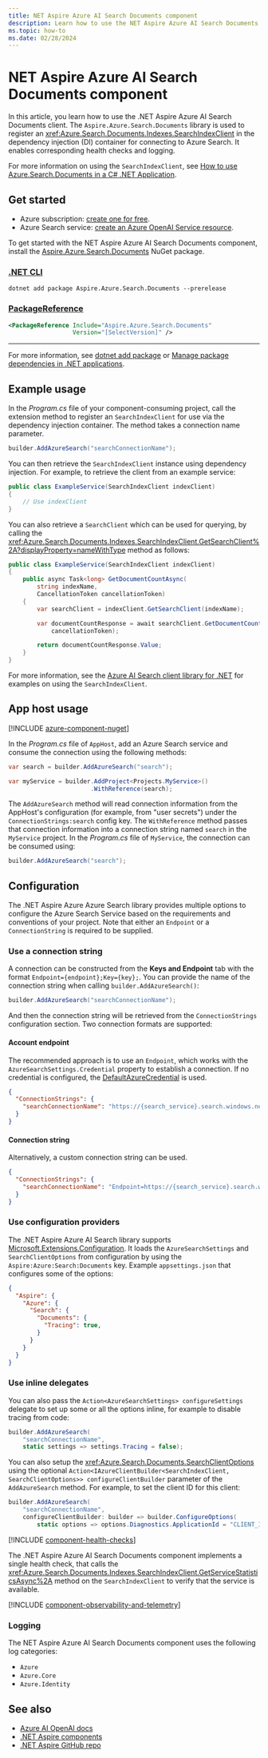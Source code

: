 ```yaml
---
title: NET Aspire Azure AI Search Documents component
description: Learn how to use the NET Aspire Azure AI Search Documents component.
ms.topic: how-to
ms.date: 02/28/2024
---
```


# NET Aspire Azure AI Search Documents component

In this article, you learn how to use the .NET Aspire Azure AI Search Documents client. The `Aspire.Azure.Search.Documents` library is used to register an <xref:Azure.Search.Documents.Indexes.SearchIndexClient> in the dependency injection (DI) container for connecting to Azure Search. It enables corresponding health checks and logging.

For more information on using the `SearchIndexClient`, see [How to use Azure.Search.Documents in a C# .NET Application](/azure/search/search-howto-dotnet-sdk).

## Get started

- Azure subscription: [create one for free](https://azure.microsoft.com/free/).
- Azure Search service: [create an Azure OpenAI Service resource](/azure/search/search-create-service-portal).

To get started with the NET Aspire Azure AI Search Documents component, install the [Aspire.Azure.Search.Documents](https://www.nuget.org/packages/Aspire.Azure.Search.Documents) NuGet package.

### [.NET CLI](#tab/dotnet-cli)

```dotnetcli
dotnet add package Aspire.Azure.Search.Documents --prerelease
```

### [PackageReference](#tab/package-reference)

```xml
<PackageReference Include="Aspire.Azure.Search.Documents"
                  Version="[SelectVersion]" />
```

---

For more information, see [dotnet add package](/dotnet/core/tools/dotnet-add-package) or [Manage package dependencies in .NET applications](/dotnet/core/tools/dependencies).

## Example usage

In the _Program.cs_ file of your component-consuming project, call the extension method to register an `SearchIndexClient` for use via the dependency injection container. The method takes a connection name parameter.

```csharp
builder.AddAzureSearch("searchConnectionName");
```

You can then retrieve the `SearchIndexClient` instance using dependency injection. For example, to retrieve the client from an example service:

```csharp
public class ExampleService(SearchIndexClient indexClient)
{
    // Use indexClient
}
```

You can also retrieve a `SearchClient` which can be used for querying, by calling the <xref:Azure.Search.Documents.Indexes.SearchIndexClient.GetSearchClient%2A?displayProperty=nameWithType> method as follows:

```csharp
public class ExampleService(SearchIndexClient indexClient)
{
    public async Task<long> GetDocumentCountAsync(
        string indexName,
        CancellationToken cancellationToken)
    {
        var searchClient = indexClient.GetSearchClient(indexName);

        var documentCountResponse = await searchClient.GetDocumentCountAsync(
            cancellationToken);

        return documentCountResponse.Value;
    }
}
```

For more information, see the [Azure AI Search client library for .NET](/api/overview/azure/search.documents-readme?view=azure-dotnet) for examples on using the `SearchIndexClient`.

## App host usage

[!INCLUDE [azure-component-nuget](../includes/azure-component-nuget.md)]

In the _Program.cs_ file of `AppHost`, add an Azure Search service and consume the connection using the following methods:

```csharp
var search = builder.AddAzureSearch("search");

var myService = builder.AddProject<Projects.MyService>()
                       .WithReference(search);
```

The `AddAzureSearch` method will read connection information from the AppHost's configuration (for example, from "user secrets") under the `ConnectionStrings:search` config key. The `WithReference` method passes that connection information into a connection string named `search` in the `MyService` project. In the _Program.cs_ file of `MyService`, the connection can be consumed using:

```csharp
builder.AddAzureSearch("search");
```

## Configuration

The .NET Aspire Azure Azure Search library provides multiple options to configure the Azure Search Service based on the requirements and conventions of your project. Note that either an `Endpoint` or a `ConnectionString` is required to be supplied.

### Use a connection string

A connection can be constructed from the **Keys and Endpoint** tab with the format `Endpoint={endpoint};Key={key};`. You can provide the name of the connection string when calling `builder.AddAzureSearch()`:

```csharp
builder.AddAzureSearch("searchConnectionName");
```

And then the connection string will be retrieved from the `ConnectionStrings` configuration section. Two connection formats are supported:

#### Account endpoint

The recommended approach is to use an `Endpoint`, which works with the `AzureSearchSettings.Credential` property to establish a connection. If no credential is configured, the [DefaultAzureCredential](https://learn.microsoft.com/dotnet/api/azure.identity.defaultazurecredential) is used.

```json
{
  "ConnectionStrings": {
    "searchConnectionName": "https://{search_service}.search.windows.net/"
  }
}
```

#### Connection string

Alternatively, a custom connection string can be used.

```json
{
  "ConnectionStrings": {
    "searchConnectionName": "Endpoint=https://{search_service}.search.windows.net/;Key={account_key};"
  }
}
```

### Use configuration providers

The .NET Aspire Azure AI Search library supports [Microsoft.Extensions.Configuration](/api/microsoft.extensions.configuration). It loads the `AzureSearchSettings` and `SearchClientOptions` from configuration by using the `Aspire:Azure:Search:Documents` key. Example `appsettings.json` that configures some of the options:

```json
{
  "Aspire": {
    "Azure": {
      "Search": {
        "Documents": {
          "Tracing": true,
        }
      }
    }
  }
}
```

### Use inline delegates

You can also pass the `Action<AzureSearchSettings> configureSettings` delegate to set up some or all the options inline, for example to disable tracing from code:

```csharp
builder.AddAzureSearch(
    "searchConnectionName",
    static settings => settings.Tracing = false);
```

You can also setup the <xref:Azure.Search.Documents.SearchClientOptions> using the optional `Action<IAzureClientBuilder<SearchIndexClient, SearchClientOptions>> configureClientBuilder` parameter of the `AddAzureSearch` method. For example, to set the client ID for this client:

```csharp
builder.AddAzureSearch(
    "searchConnectionName",
    configureClientBuilder: builder => builder.ConfigureOptions(
        static options => options.Diagnostics.ApplicationId = "CLIENT_ID"));
```

[!INCLUDE [component-health-checks](../includes/component-health-checks.md)]

The .NET Aspire Azure AI Search Documents component implements a single health check, that calls the <xref:Azure.Search.Documents.Indexes.SearchIndexClient.GetServiceStatisticsAsync%2A> method on the `SearchIndexClient` to verify that the service is available.

[!INCLUDE [component-observability-and-telemetry](../includes/component-observability-and-telemetry.md)]

### Logging

The NET Aspire Azure AI Search Documents component uses the following log categories:

- `Azure`
- `Azure.Core`
- `Azure.Identity`

## See also

- [Azure AI OpenAI docs](/azure/ai-services/openai/overview)
- [.NET Aspire components](../fundamentals/components-overview.md)
- [.NET Aspire GitHub repo](https://github.com/dotnet/aspire)
